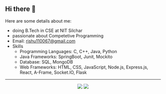 ## Hi there 👋

Here are some details about me:

- doing B.Tech in CSE at NIT Silchar
- passionate about Competetive Programming
- Email: rishu110067@gmail.com 
- Skills
  * Programming Languages:  C, C++, Java, Python
  * Java Frameworks: SpringBoot, Junit, Mockito
  * Database: SQL, MongoDB 
  * Web Frameworks: HTML, CSS, JavaScript, Node.js, Express.js, React, A-Frame, Socket.IO, Flask 

---
<p align="center">
  <img src = "https://github-readme-stats.vercel.app/api?username=rishu110067&show_icons=true&theme=radical">
  <img src = "https://github-readme-stats.vercel.app/api/top-langs/?username=rishu110067&show_icons=true&layout=compact&theme=radical&hide=ejs,shell)](https://github.com/anuraghazra/github-readme-stats">
</p>
